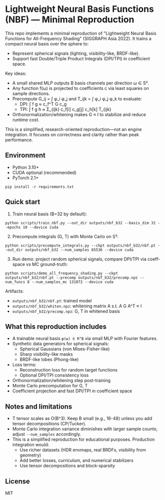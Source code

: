 # Lightweight Neural Basis Functions (NBF) — Minimal Reproduction

This repo implements a minimal reproduction of "Lightweight Neural Basis Functions for All-Frequency Shading" (SIGGRAPH Asia 2022). It trains a compact neural basis over the sphere to:
- Represent spherical signals (lighting, visibility-like, BRDF-like).
- Support fast Double/Triple Product Integrals (DPI/TPI) in coefficient space.

Key ideas:
- A small shared MLP outputs B basis channels per direction ω ∈ S².
- Any function f(ω) is projected to coefficients c via least squares on sample directions.
- Precompute G_ij = ∫ φ_i φ_j and T_ijk = ∫ φ_i φ_j φ_k to evaluate:
  - DPI: ∫ f g ≈ c_f^T G c_g
  - TPI: ∫ f g h ≈ Σ_{ijk} c_f[i] c_g[j] c_h[k] T_{ijk}
- Orthonormalization/whitening makes G ≈ I to stabilize and reduce runtime cost.

This is a simplified, research-oriented reproduction—not an engine integration. It focuses on correctness and clarity rather than peak performance.

## Environment

- Python 3.10+
- CUDA optional (recommended)
- PyTorch 2.1+

```
pip install -r requirements.txt
```

## Quick start

1) Train neural basis (B=32 by default):
```
python scripts/train_nbf.py --out_dir outputs/nbf_b32 --basis_dim 32 --epochs 10 --device cuda
```

2) Precompute integrals (G, T) with Monte Carlo on S²:
```
python scripts/precompute_integrals.py --ckpt outputs/nbf_b32/nbf.pt --out_dir outputs/nbf_b32 --num_samples 65536 --device cuda
```

3) Run demo: project random spherical signals, compare DPI/TPI via coeff-space vs MC ground-truth:
```
python scripts/demo_all_frequency_shading.py --ckpt outputs/nbf_b32/nbf.pt --precomp outputs/nbf_b32/precomp.npz --num_funcs 8 --num_samples_mc 131072 --device cuda
```

Artifacts:
- `outputs/nbf_b32/nbf.pt`: trained model
- `outputs/nbf_b32/whiten.npz`: whitening matrix A s.t. A G A^T ≈ I
- `outputs/nbf_b32/precomp.npz`: G, T in whitened basis

## What this reproduction includes

- A trainable neural basis `φ(ω) ∈ R^B` via small MLP with Fourier features.
- Synthetic data generators for spherical signals:
  - Spherical Gaussians (von Mises-Fisher-like)
  - Sharp visibility-like masks
  - BRDF-like lobes (Phong-like)
- Loss terms:
  - Reconstruction loss for random target functions
  - Optional DPI/TPI consistency loss
- Orthonormalization/whitening step post-training
- Monte Carlo precomputation for G, T
- Coefficient projection and fast DPI/TPI in coefficient space

## Notes and limitations

- T tensor scales as O(B^3). Keep B small (e.g., 16-48) unless you add tensor decompositions (CP/Tucker).
- Monte Carlo integration variance diminishes with larger sample counts; adjust `--num_samples` accordingly.
- This is a simplified reproduction for educational purposes. Production integration would:
  - Use richer datasets (HDR envmaps, real BRDFs, visibility from geometry)
  - Add better losses, curriculum, and numerical stabilizers
  - Use tensor decompositions and block-sparsity

## License

MIT
